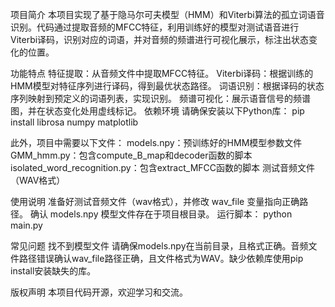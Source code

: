 项目简介
本项目实现了基于隐马尔可夫模型（HMM）和Viterbi算法的孤立词语音识别。代码通过提取音频的MFCC特征，利用训练好的模型对测试语音进行Viterbi译码，识别对应的词语，并对音频的频谱进行可视化展示，标注出状态变化的位置。

功能特点
特征提取：从音频文件中提取MFCC特征。
Viterbi译码：根据训练的HMM模型对特征序列进行译码，得到最优状态路径。
词语识别：根据译码的状态序列映射到预定义的词语列表，实现识别。
频谱可视化：展示语音信号的频谱图，并在状态变化处用虚线标记。
依赖环境
请确保安装以下Python库：
pip install librosa numpy matplotlib

此外，项目中需要以下文件：
models.npy：预训练好的HMM模型参数文件
GMM_hmm.py：包含compute_B_map和decoder函数的脚本
isolated_word_recognition.py：包含extract_MFCC函数的脚本
测试音频文件（WAV格式）

使用说明
准备好测试音频文件（wav格式），并修改 wav_file 变量指向正确路径。
确认 models.npy 模型文件存在于项目根目录。
运行脚本：
python main.py

常见问题
找不到模型文件
请确保models.npy在当前目录，且格式正确。音频文件路径错误确认wav_file路径正确，且文件格式为WAV。缺少依赖库使用pip install安装缺失的库。

版权声明
本项目代码开源，欢迎学习和交流。
